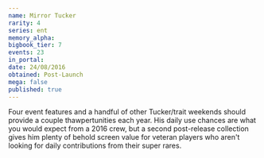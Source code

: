 ```yaml
---
name: Mirror Tucker
rarity: 4
series: ent
memory_alpha:
bigbook_tier: 7
events: 23
in_portal:
date: 24/08/2016
obtained: Post-Launch
mega: false
published: true
---
```


Four event features and a handful of other Tucker/trait weekends should provide a couple thawpertunities each year. His daily use chances are what you would expect from a 2016 crew, but a second post-release collection gives him plenty of behold screen value for veteran players who aren't looking for daily contributions from their super rares.
